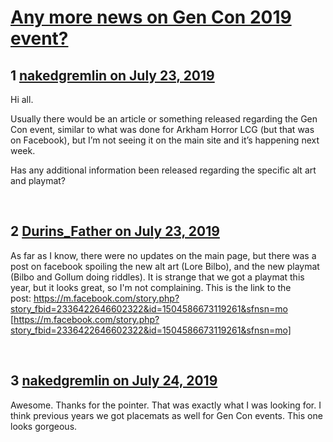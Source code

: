 # [Any more news on Gen Con 2019 event?](https://community.fantasyflightgames.com/topic/297844-any-more-news-on-gen-con-2019-event/)

## 1 [nakedgremlin on July 23, 2019](https://community.fantasyflightgames.com/topic/297844-any-more-news-on-gen-con-2019-event/?do=findComment&comment=3745520)

Hi all.

Usually there would be an article or something released regarding the Gen Con event, similar to what was done for Arkham Horror LCG (but that was on Facebook), but I’m not seeing it on the main site and it’s happening next week.

Has any additional information been released regarding the specific alt art and playmat?

 

## 2 [Durins_Father on July 23, 2019](https://community.fantasyflightgames.com/topic/297844-any-more-news-on-gen-con-2019-event/?do=findComment&comment=3745598)

As far as I know, there were no updates on the main page, but there was a post on facebook spoiling the new alt art (Lore Bilbo), and the new playmat (Bilbo and Gollum doing riddles). It is strange that we got a playmat this year, but it looks great, so I'm not complaining. This is the link to the post: https://m.facebook.com/story.php?story_fbid=2336422646602322&id=1504586673119261&sfnsn=mo [https://m.facebook.com/story.php?story_fbid=2336422646602322&id=1504586673119261&sfnsn=mo]

 

## 3 [nakedgremlin on July 24, 2019](https://community.fantasyflightgames.com/topic/297844-any-more-news-on-gen-con-2019-event/?do=findComment&comment=3746185)

Awesome. Thanks for the pointer. That was exactly what I was looking for. I think previous years we got placemats as well for Gen Con events. This one looks gorgeous.

